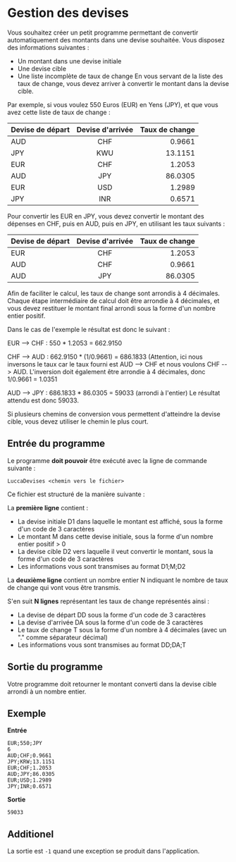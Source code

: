 # Gestion des devises

Vous souhaitez créer un petit programme permettant de convertir automatiquement des montants dans une devise souhaitée.
Vous disposez des informations suivantes :
- Un montant dans une devise initiale
- Une devise cible
- Une liste incomplète de taux de change
En vous servant de la liste des taux de change, vous devez arriver à convertir le montant dans la devise cible.

Par exemple, si vous voulez 550 Euros (EUR) en Yens (JPY), et que vous avez cette liste de taux de change :

| Devise de départ        | Devise d'arrivée           | Taux de change  |
| ------------- |:-------------:| -----:|
| AUD      | CHF | 0.9661 |
| JPY      | KWU | 13.1151 |
| EUR      | CHF | 1.2053 |
| AUD      | JPY | 86.0305 |
| EUR      | USD | 1.2989 |
| JPY      | INR | 0.6571 |


Pour convertir les EUR en JPY, vous devez convertir le montant des dépenses en CHF, puis en AUD, puis en JPY, en utilisant les taux suivants :

| Devise de départ        | Devise d'arrivée           | Taux de change  |
| ------------- |:-------------:| -----:|
| EUR      | CHF | 1.2053 |
| AUD      | CHF | 0.9661 |
| AUD      | JPY | 86.0305|

Afin de faciliter le calcul, les taux de change sont arrondis à 4 décimales. Chaque étape intermédiaire de calcul doit être arrondie à 4 décimales, et vous devez restituer le montant final arrondi sous la forme d'un nombre entier positif.

Dans le cas de l'exemple le résultat est donc le suivant :

EUR --> CHF : 550 * 1.2053 = 662.9150 

CHF --> AUD : 662.9150 * (1/0.9661) = 686.1833 (Attention, ici nous inversons le taux car le taux fourni est AUD --> CHF et nous voulons CHF --> AUD. L'inversion doit également être arrondie à 4 décimales, donc 1/0.9661 = 1.0351 

AUD --> JPY : 686.1833 * 86.0305 = 59033 (arrondi à l'entier) Le résultat attendu est donc 59033.

Si plusieurs chemins de conversion vous permettent d'atteindre la devise cible, vous devez utiliser le chemin le plus court.

## Entrée du programme

Le programme **doit pouvoir** être exécuté avec la ligne de commande suivante :

 `LuccaDevises <chemin vers le fichier>`
 
 Ce fichier est structuré de la manière suivante :
 
 La **première ligne** contient :
- La devise initiale D1 dans laquelle le montant est affiché, sous la forme d'un code de 3 caractères
- Le montant M dans cette devise initiale, sous la forme d'un nombre entier positif > 0
- La devise cible D2 vers laquelle il veut convertir le montant, sous la forme d'un code de 3 caractères
- Les informations vous sont transmises au format D1;M;D2

La **deuxième ligne** contient un nombre entier N indiquant le nombre de taux de change qui vont vous être transmis.

S'en suit **N lignes** représentant les taux de change représentés ainsi :
- La devise de départ DD sous la forme d'un code de 3 caractères
- La devise d'arrivée DA sous la forme d'un code de 3 caractères
- Le taux de change T sous la forme d'un nombre à 4 décimales (avec un "." comme séparateur décimal)
- Les informations vous sont transmises au format DD;DA;T

## Sortie du programme

Votre programme doit retourner le montant converti dans la devise cible arrondi à un nombre entier.

## Exemple

**Entrée**

 ```
 EUR;550;JPY
 6
 AUD;CHF;0.9661
 JPY;KRW;13.1151
 EUR;CHF;1.2053
 AUD;JPY;86.0305
 EUR;USD;1.2989
 JPY;INR;0.6571
 ```
 
**Sortie**

 `59033`

## Additionel 

La sortie est  `-1` quand une exception se produit dans l'application.
